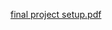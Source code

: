 [final project setup.pdf](https://github.com/ibm-developer-skills-network/expressBookReviews/files/10876962/final.project.setup.pdf)
